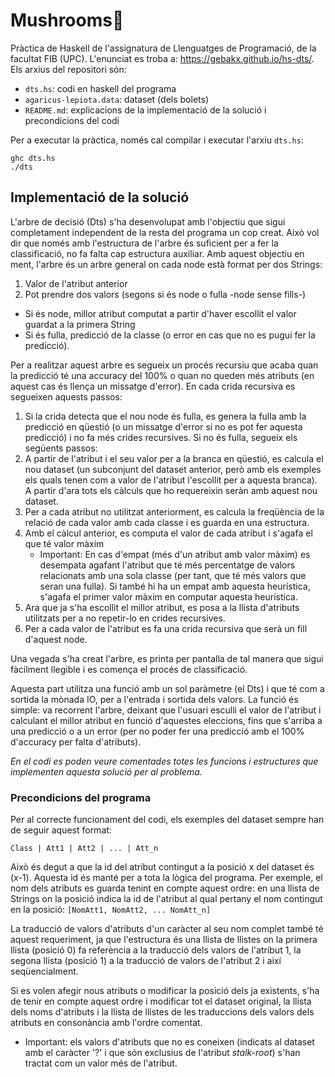 # Mushrooms:mushroom:

Pràctica de Haskell de l'assignatura de Llenguatges de Programació, de la facultat FIB (UPC).
L'enunciat es troba a: https://gebakx.github.io/hs-dts/.
Els arxius del repositori són:
* ```dts.hs```: codi en haskell del programa
* ```agaricus-lepiota.data```: dataset (dels bolets)
* ```README.md```: explicacions de la implementació de la solució i precondicions del codi

Per a executar la pràctica, només cal compilar i executar l'arxiu ```dts.hs```:
```
ghc dts.hs
./dts
```

## Implementació de la solució
L'arbre de decisió (Dts) s'ha desenvolupat amb l'objectiu que sigui completament independent de la resta del programa un cop creat. Això vol dir que només amb l'estructura de l'arbre és suficient per a fer la classificació, no fa falta cap estructura auxiliar. Amb aquest objectiu en ment, l'arbre és un arbre general on cada node està format per dos Strings:
1. Valor de l'atribut anterior
2. Pot prendre dos valors (segons si és node o fulla -node sense fills-)
  - Si és node, millor atribut computat a partir d'haver escollit el valor guardat a la primera String 
  - Si és fulla, predicció de la classe (o error en cas que no es pugui fer la predicció).

Per a realitzar aquest arbre es segueix un procés recursiu que acaba quan la predicció té una accuracy del 100% o quan no queden més atributs (en aquest cas és llença un missatge d'error).
En cada crida recursiva es segueixen aquests passos:

1. Si la crida detecta que el nou node és fulla, es genera la fulla amb la predicció en qüestió (o un missatge d'error si no es pot fer aquesta predicció) i no fa més crides recursives. Si no és fulla, segueix els següents passos:
2. A partir de l'atribut i el seu valor per a la branca en qüestió, es calcula el nou dataset (un subconjunt del dataset anterior, però amb els exemples els quals tenen com a valor de l'atribut l'escollit per a aquesta branca). A partir d'ara tots els càlculs que ho requereixin seràn amb aquest nou dataset.
3. Per a cada atribut no utilitzat anteriorment, es calcula la freqüència de la relació de cada valor amb cada classe i es guarda en una estructura.
4. Amb el càlcul anterior, es computa el valor de cada atribut i s'agafa el que té valor màxim
    - Important: En cas d'empat (més d'un atribut amb valor màxim) es desempata agafant l'atribut que té més percentatge de valors relacionats amb una sola classe (per tant, que té més valors que seran una fulla). Si també hi ha un empat amb aquesta heurística, s'agafa el primer valor màxim en computar aquesta heurística.
5. Ara que ja s'ha escollit el millor atribut, es posa a la llista d'atributs utilitzats per a no repetir-lo en crides recursives.
6. Per a cada valor de l'atribut es fa una crida recursiva que serà un fill d'aquest node.


Una vegada s'ha creat l'arbre, es printa per pantalla de tal manera que sigui fàcilment llegible i es comença el procés de classificació.

Aquesta part utilitza una funció amb un sol paràmetre (el Dts) i que té com a sortida la mònada IO, per a l'entrada i sortida dels valors. La funció és simple: va recorrent l'arbre, deixant que l'usuari esculli el valor de l'atribut i calculant el millor atribut en funció d'aquestes eleccions, fins que s'arriba a una predicció o a un error (per no poder fer una predicció amb el 100% d'accuracy per falta d'atributs).

_En el codi es poden veure comentades totes les funcions i estructures que implementen aquesta solució per al problema._

### Precondicions del programa
Per al correcte funcionament del codi, els exemples del dataset sempre han de seguir aquest format:

```Class | Att1 | Att2 | ... | Att_n```

Això és degut a que la id del atribut contingut a la posició x del dataset és (x-1). Aquesta id és manté per a tota la lògica del programa.
Per exemple, el nom dels atributs es guarda tenint en compte aquest ordre: en una llista de Strings on la posició indica la id de l'atribut al qual pertany el nom contingut en la posició:
```[NomAtt1, NomAtt2, ... NomAtt_n]```

La traducció de valors d'atributs d'un caràcter al seu nom complet també té aquest requeriment, ja que l'estructura és una llista de llistes on la primera llista (posició 0) fa referència a la traducció dels valors de l'atribut 1, la segona llista (posició 1) a la traducció de valors de l'atribut 2 i així seqüencialment.

Si es volen afegir nous atributs o modificar la posició dels ja existents, s'ha de tenir en compte aquest ordre i modificar tot el dataset original, la llista dels noms d'atributs i la llista de llistes de les traduccions dels valors dels atributs en consonància amb l'ordre comentat.

- Important: els valors d'atributs que no es coneixen (indicats al dataset amb el caràcter '?' i que són exclusius de l'atribut _stalk-root_) s'han tractat com un valor més de l'atribut.
   
